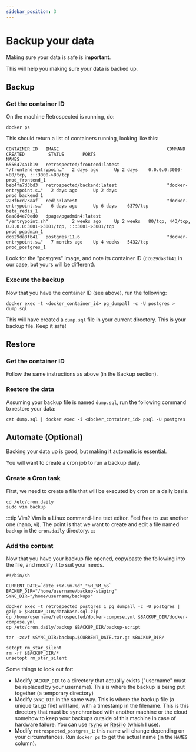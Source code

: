 ```yaml
---
sidebar_position: 3
---
```


# Backup your data

Making sure your data is safe is **important**.

This will help you making sure your data is backed up.

## Backup

### Get the container ID

On the machine Retrospected is running, do:

```shell
docker ps
```

This should return a list of containers running, looking like this:

```shell
CONTAINER ID   IMAGE                                         COMMAND                  CREATED         STATUS       PORTS                                                                                      NAMES
6556474a1b19   retrospected/frontend:latest                  "/frontend-entrypoin…"   2 days ago      Up 2 days    0.0.0.0:3000->80/tcp, :::3000->80/tcp                                                      prod_frontend_1
beb4fa7d3bd3   retrospected/backend:latest                   "docker-entrypoint.s…"   2 days ago      Up 2 days                                                                                               prod_backend_1
223f6cd73aaf   redis:latest                                  "docker-entrypoint.s…"   6 days ago      Up 6 days    6379/tcp                                                                                   beta_redis_1
6aa8d4e70ed0   dpage/pgadmin4:latest                         "/entrypoint.sh"         2 weeks ago     Up 2 weeks   80/tcp, 443/tcp, 0.0.0.0:3001->3001/tcp, :::3001->3001/tcp                                 prod_pgadmin_1
dc629da8fb41   postgres:11.6                                 "docker-entrypoint.s…"   7 months ago    Up 4 weeks   5432/tcp                                                                                   prod_postgres_1
```

Look for the "postgres" image, and note its container ID (`dc629da8fb41` in our case, but yours will be different).

### Execute the backup

Now that you have the container ID (see above), run the following:

```shell
docker exec -t <docker_container_id> pg_dumpall -c -U postgres > dump.sql
```

This will have created a `dump.sql` file in your current directory. This is your backup file. Keep it safe!

## Restore

### Get the container ID

Follow the same instructions as above (in the Backup section).

### Restore the data

Assuming your backup file is named `dump.sql`, run the following command to restore your data:

```shell
cat dump.sql | docker exec -i <docker_container_id> psql -U postgres
```

## Automate (Optional)

Backing your data up is good, but making it automatic is essential.

You will want to create a cron job to run a backup daily.

### Create a Cron task

First, we need to create a file that will be executed by cron on a daily basis.

```shell
cd /etc/cron.daily
sudo vim backup
```

:::tip Vim?
Vim is a Linux command-line text editor. Feel free to use another one (nano, vi). The point is that we want to create and edit a file named `backup` in the `cron.daily` directory.
:::

### Add the content

Now that you have your backup file opened, copy/paste the following into the file, and modify it to suit your needs.

```shell
#!/bin/sh

CURRENT_DATE=`date +%Y-%m-%d"_"%H_%M_%S`
BACKUP_DIR="/home/username/backup-staging"
SYNC_DIR="/home/username/backups"

docker exec -t retrospected_postgres_1 pg_dumpall -c -U postgres | gzip > $BACKUP_DIR/database.sql.zip
cp /home/username/retrospected/docker-compose.yml $BACKUP_DIR/docker-compose.yml
cp /etc/cron.daily/backup $BACKUP_DIR/backup-script

tar -zcvf $SYNC_DIR/backup.$CURRENT_DATE.tar.gz $BACKUP_DIR/

setopt rm_star_silent
rm -rf $BACKUP_DIR/*
unsetopt rm_star_silent
```

Some things to look out for:

- Modify `BACKUP_DIR` to a directory that actually exists ("username" must be replaced by your username). This is where the backup is being put together (a temporary directory)
- Modify `SYNC_DIR` in the same way. This is where the backup file (a unique tar.gz file) will land, with a timestamp in the filename. This is this directory that must be synchronised with another machine or the cloud somehow to keep your backups outside of this machine in case of hardware failure. You can use [rsync](https://www.digitalocean.com/community/tutorials/how-to-use-rsync-to-sync-local-and-remote-directories) or [Resilio](https://www.resilio.com/individuals/) (which I use).
- Modify `retrospected_postgres_1`: this name will change depending on your circumstances. Run `docker ps` to get the actual name (in the `NAMES` column).
